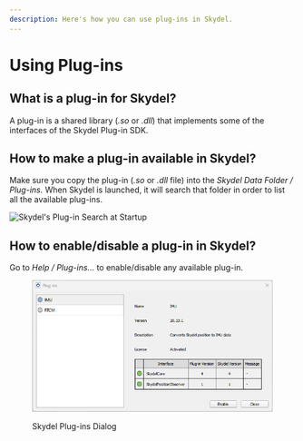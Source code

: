 ```yaml
---
description: Here's how you can use plug-ins in Skydel.
---
```


# Using Plug-ins

## What is a plug-in for Skydel?

A plug-in is a shared library (_.so_ or _.dll_) that implements some of the interfaces of the Skydel Plug-in SDK.

## How to make a plug-in available in Skydel?

Make sure you copy the plug-in (_.so_ or _.dll_ file) into the _Skydel Data Folder / Plug-ins._ When Skydel is launched, it will search that folder in order to list all the available plug-ins.

![Skydel's Plug-in Search at Startup](../.gitbook/assets/plugin\_search.png)

## How to enable/disable a plug-in in Skydel?

Go to _Help / Plug-ins..._ to enable/disable any available plug-in.

<figure><img src="../.gitbook/assets/image.png" alt=""><figcaption><p>Skydel Plug-ins Dialog</p></figcaption></figure>
